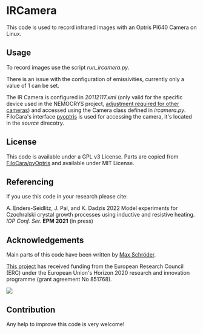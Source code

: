 # IRCamera

This code is used to record infrared images with an Optris PI640 Camera on Linux.

## Usage

To record images use the script *run_ircamera.py*.

There is an issue with the configuration of emissivities, currently only a value of 1 can be set.

The IR Camera is configured in *20112117.xml* (only valid for the specific device used in the NEMOCRYS project, [adjustment required for other cameras](http://documentation.evocortex.com/libirimager2/html/Installation.html)) and accessed using the Camera class defined in *ircamera.py*. FiloCara's interface [pyoptris](https://github.com/FiloCara/pyOptris/blob/dev/setup.py) is used for accessing the camera, it's located in the *source* direcotry.

## License

This code is available under a GPL v3 License. Parts are copied from [FiloCara/pyOptris](https://github.com/FiloCara/pyOptris/blob/dev/setup.py) and available under MIT License.

## Referencing

If you use this code in your research please cite:

A. Enders-Seidlitz, J. Pal, and K. Dadzis 2022 Model experiments for Czochralski crystal growth processes using inductive and resistive heating. *IOP Conf. Ser.* **EPM 2021** (in press)

## Acknowledgements

Main parts of this code have been written by [Max Schröder](https://github.com/mfschroeder).

[This project](https://www.researchgate.net/project/NEMOCRYS-Next-Generation-Multiphysical-Models-for-Crystal-Growth-Processes) has received funding from the European Research Council (ERC) under the European Union's Horizon 2020 research and innovation programme (grant agreement No 851768).

<img src="https://raw.githubusercontent.com/nemocrys/pyelmer/master/EU-ERC.png">

## Contribution

Any help to improve this code is very welcome!
